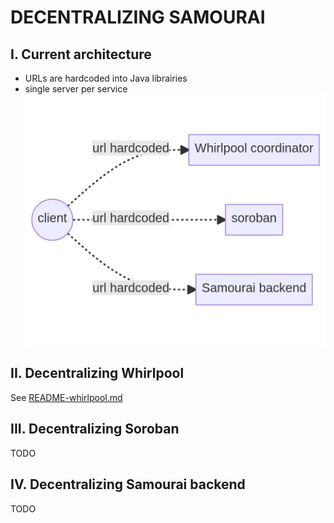 # DECENTRALIZING SAMOURAI


## I. Current architecture
- URLs are hardcoded into Java librairies
- single server per service
![](charts/current-architecture-global.png)



## II. Decentralizing Whirlpool
See [README-whirlpool.md](README-whirlpool.md)


## III. Decentralizing Soroban
TODO


## IV. Decentralizing Samourai backend
TODO